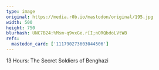 ```yaml
---
type: image
original: https://media.r0b.io/mastodon/original/195.jpg
width: 500
height: 750
blurhash: UNC7B24:%Msm~q9vxGe.r[I;nORQbdoLVtWB
refs:
  mastodon_card: ['111790273603044506']
---
```


13 Hours: The Secret Soldiers of Benghazi
